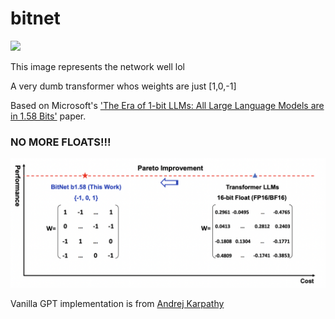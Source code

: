 # bitnet

<img src="https://i.kym-cdn.com/entries/icons/facebook/000/035/960/Screen_Shot_2020-12-02_at_3.12.45_PM.jpg" width="400">

This image represents the network well lol

A very dumb transformer whos weights are just [1,0,-1]

Based on Microsoft's ['The Era of 1-bit LLMs: All Large Language Models are in 1.58 Bits'](https://arxiv.org/abs/2402.17764) paper.

### NO MORE FLOATS!!!

![Paper diagram](https://github.com/kevbuh/bitnet/blob/main/paper_img.png)

Vanilla GPT implementation is from [Andrej Karpathy](https://github.com/karpathy/ng-video-lecture/blob/master/gpt.py)
